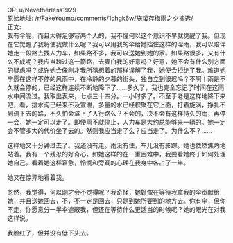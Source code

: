 
OP: u/Nevetherless1929  
原始地址: /r/FakeYoumo/comments/1chgk6w/施蛰存梅雨之夕摘选/  
正文:  
我有伞呢，而且大得足够容两个人的，我不懂何以这个意识不早就觉醒了我。但现在它觉醒了我将使我做什么呢？我可以用我的伞给她挡住这样的淫雨，我可以陪伴她走一段路去找人力车，如果路不多，我可以送她到她的家。如果路很多，又有什么不成呢？我应当跨过这一箭路，去表白我的好意吗？好意，她不会有什么别方面的疑虑吗？或许她会像刚才我所猜想着的那样误解了我，她便会拒绝了我。难道她宁愿在这样不停的风雨中，在冷静的夕暮的街头，独自立到很迟吗？不啊！雨是不久就会停的，已经这样连续不断地降下了……多久了，我也完全忘记了时间在这雨水中间流过。我取出表来，七点三十四分。一小时多了。不至于老是这样地降下来吧，看，排水沟已经来不及宣泄，多量的水已经积聚在它上面，打着旋涡，挣扎不到流下去的路，不久怕会溢上了人行路么？不会的，决不会有这样持久的雨，再停一会，她一定可以走了。即使雨不就停止，人力车是大约总能够来一辆的。她一定会不管多大的代价坐了去的。然则我应当走了么？应当走了。为什么不？……

这样地又十分钟过去了。我还没有走。雨没有住，车儿没有影踪。她也依然焦灼地站着。我有一个残忍的好奇心，如她这样的在一重困难中，我要看她终于如何处理她自己。看着她这样窘急，怜悯和旁观的心理在我身中各占了一半。

她又在惊异地看着我。

忽然，我觉得，何以刚才会不觉得呢？我奇怪，她好像在等待我拿我的伞贡献给她，并且送她回去，不，不一定是回去，只是到她所要到的地方去。你有伞，但你不走，你愿意分一半伞遮蔽我，但还在等待什么更适当的时候呢？她的眼光在对我这样说。

我脸红了，但并没有低下头去。
